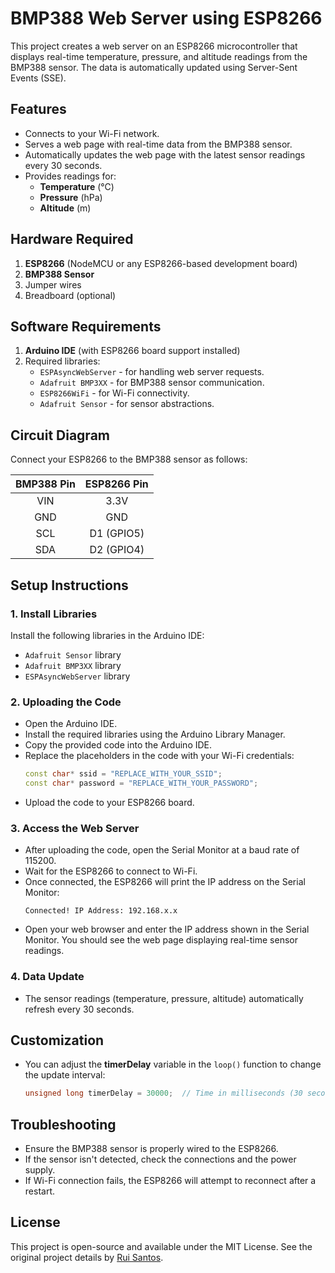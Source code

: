 
# BMP388 Web Server using ESP8266

This project creates a web server on an ESP8266 microcontroller that displays real-time temperature, pressure, and altitude readings from the BMP388 sensor. The data is automatically updated using Server-Sent Events (SSE).

## Features

- Connects to your Wi-Fi network.
- Serves a web page with real-time data from the BMP388 sensor.
- Automatically updates the web page with the latest sensor readings every 30 seconds.
- Provides readings for:
  - **Temperature** (°C)
  - **Pressure** (hPa)
  - **Altitude** (m)

## Hardware Required

1. **ESP8266** (NodeMCU or any ESP8266-based development board)
2. **BMP388 Sensor**
3. Jumper wires
4. Breadboard (optional)

## Software Requirements

1. **Arduino IDE** (with ESP8266 board support installed)
2. Required libraries:
   - `ESPAsyncWebServer` - for handling web server requests.
   - `Adafruit BMP3XX` - for BMP388 sensor communication.
   - `ESP8266WiFi` - for Wi-Fi connectivity.
   - `Adafruit Sensor` - for sensor abstractions.

## Circuit Diagram

Connect your ESP8266 to the BMP388 sensor as follows:

| **BMP388 Pin** | **ESP8266 Pin** |
|:--------------:|:---------------:|
|       VIN      |       3.3V      |
|       GND      |       GND       |
|       SCL      |       D1 (GPIO5)|
|       SDA      |       D2 (GPIO4)|

## Setup Instructions

### 1. Install Libraries
Install the following libraries in the Arduino IDE:

- `Adafruit Sensor` library
- `Adafruit BMP3XX` library
- `ESPAsyncWebServer` library

### 2. Uploading the Code
- Open the Arduino IDE.
- Install the required libraries using the Arduino Library Manager.
- Copy the provided code into the Arduino IDE.
- Replace the placeholders in the code with your Wi-Fi credentials:
  ```cpp
  const char* ssid = "REPLACE_WITH_YOUR_SSID";
  const char* password = "REPLACE_WITH_YOUR_PASSWORD";
  ```
- Upload the code to your ESP8266 board.

### 3. Access the Web Server
- After uploading the code, open the Serial Monitor at a baud rate of 115200.
- Wait for the ESP8266 to connect to Wi-Fi.
- Once connected, the ESP8266 will print the IP address on the Serial Monitor:
  ```
  Connected! IP Address: 192.168.x.x
  ```
- Open your web browser and enter the IP address shown in the Serial Monitor. You should see the web page displaying real-time sensor readings.

### 4. Data Update
- The sensor readings (temperature, pressure, altitude) automatically refresh every 30 seconds.
  
## Customization

- You can adjust the **timerDelay** variable in the `loop()` function to change the update interval:
  ```cpp
  unsigned long timerDelay = 30000;  // Time in milliseconds (30 seconds)
  ```

## Troubleshooting

- Ensure the BMP388 sensor is properly wired to the ESP8266.
- If the sensor isn't detected, check the connections and the power supply.
- If Wi-Fi connection fails, the ESP8266 will attempt to reconnect after a restart.

## License

This project is open-source and available under the MIT License. See the original project details by [Rui Santos](https://RandomNerdTutorials.com/esp8266-nodemcu-bmp388-arduino/).

